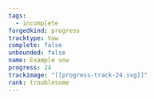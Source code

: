 ```yaml
---
tags:
  - incomplete
forgedkind: progress
tracktype: Vow
complete: false
unbounded: false
name: Example vow
progress: 24
trackimage: "[[progress-track-24.svg]]"
rank: troublesome
---
```


```forged-track

```
